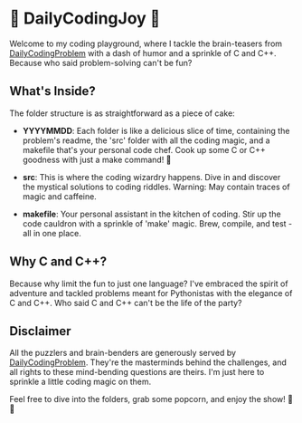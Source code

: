 # 🚀 DailyCodingJoy 🚀

Welcome to my coding playground, where I tackle the brain-teasers from [DailyCodingProblem](https://www.dailycodingproblem.com/) with a dash of humor and a sprinkle of C and C++. Because who said problem-solving can't be fun?

## What's Inside?

The folder structure is as straightforward as a piece of cake:

- **YYYYMMDD**: Each folder is like a delicious slice of time, containing the problem's readme, the 'src' folder with all the coding magic, and a makefile that's your personal code chef. Cook up some C or C++ goodness with just a make command! 🍳

- **src**: This is where the coding wizardry happens. Dive in and discover the mystical solutions to coding riddles. Warning: May contain traces of magic and caffeine.

- **makefile**: Your personal assistant in the kitchen of coding. Stir up the code cauldron with a sprinkle of 'make' magic. Brew, compile, and test - all in one place.

## Why C and C++?

Because why limit the fun to just one language? I've embraced the spirit of adventure and tackled problems meant for Pythonistas with the elegance of C and C++. Who said C and C++ can't be the life of the party?

## Disclaimer

All the puzzlers and brain-benders are generously served by [DailyCodingProblem](https://www.dailycodingproblem.com/). They're the masterminds behind the challenges, and all rights to these mind-bending questions are theirs. I'm just here to sprinkle a little coding magic on them.

Feel free to dive into the folders, grab some popcorn, and enjoy the show! 🍿✨
